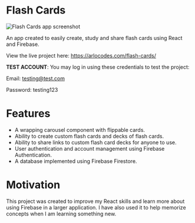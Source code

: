 # Flash Cards
![Flash Cards app screenshot](https://i.ibb.co/F5Vygx0/flash-cards-screenshot.png)

An app created to easily create, study and share flash cards using React and Firebase.

View the live project here: https://arlocodes.com/flash-cards/

**TEST ACCOUNT**: You may log in using these credentials to test the project:

Email: testing@test.com

Password: testing123

# Features
* A wrapping carousel component with flippable cards.
* Ability to create custom flash cards and decks of flash cards.
* Ability to share links to custom flash card decks for anyone to use.
* User authentication and account management using Firebase Authentication.
* A database implemented using Firebase Firestore.

# Motivation
This project was created to improve my React skills and learn more about using Firebase in a larger application. I have also used it to help memorize concepts when I am learning something new.

